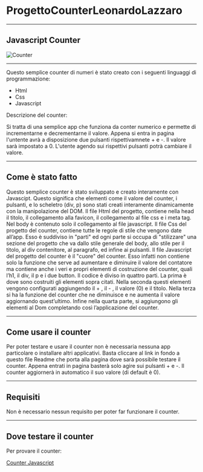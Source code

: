 # ProgettoCounterLeonardoLazzaro
***
## Javascript Counter
![Counter](https://github.com/user-attachments/assets/92eb456d-d7ff-423d-a1ac-bdf7929bd902)
***
Questo semplice counter di numeri è stato creato con i seguenti linguaggi di programmazione:
- Html
- Css
- Javascript

Descrizione del counter:

Si tratta di una semplice app che funziona da conter numerico e permette di incrementarne e decrementarne il valore. Appena si entra in pagina l'untente avrà a disposizione due pulsanti rispettivamnete + e -. Il valore sarà impostato a 0. L'utente agendo sui rispettivi pulsanti potrà cambiare il valore. 

***

## Come è stato fatto
Questo semplice counter è stato sviluppato e creato interamente con Javascipt. Questo significa che elementi come il valore del counter, i pulsanti, e lo scheletro (div, p) sono stati creati interamente dinamicamente con la manipolazione del DOM. Il file Html del progetto, contiene nella head il titolo, il collegamento alla favicon, il collegamento al file css e i meta tag. Nel body è contenuto solo il collegamento al file javascript. Il file Css del progetto del counter, contiene tutte le regole di stile che vengono date all’app. Esso è suddiviso in "parti" ed ogni parte si occupa di "stilizzare" una sezione del progetto che va dallo stile generale del body,  allo stile per il titolo, al div contenitore, al paragrafo, ed infine ai pulsanti. Il file Javascript del progetto del counter è il "cuore" del counter. Esso infatti non contiene solo la funzione che serve ad aumentare e diminuire il valore del contatore ma contiene anche i veri e propri elementi di costruzione del counter, quali l’h1, il div, il p e i due button. Il codice è diviso in quattro parti. La prima è dove sono costruiti gli elementi sopra citati. Nella seconda questi elementi vengono configurati aggiungendo il + , il - , il valore (0) e il titolo. Nella terza si ha la funzione del counter che ne diminuisce e ne aumenta il valore aggiornando quest’ultimo. Infine nella quarta parte, si aggiungono gli elementi al Dom completando così l’applicazione del counter.

***

## Come usare il counter
Per poter testare e usare il counter non è necessaria nessuna app particolare o installare altri applicativi. Basta cliccare al link in fondo a questo file Readme che porta alla pagina dove sarà possibile testare il counter. Appena entrati in pagina basterà solo agire sui pulsanti + e -. Il counter aggiornerà in automatico il suo valore (di default è 0).

***

## Requisiti
Non è necessario nessun requisito per poter far funzionare il counter.

***

## Dove testare il counter
Per provare il counter:

[Counter Javascript](https://lazzaroleonardo.github.io/ProgettoCounterLeonardoLazzaro/ "Pagina dove provare il Counter Javascript")
